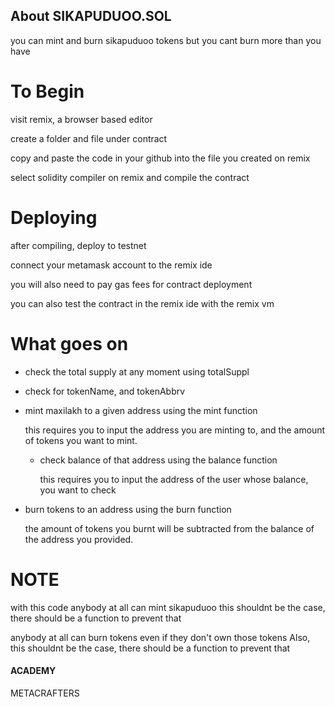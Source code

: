 ## About SIKAPUDUOO.SOL
 you can mint and burn sikapuduoo tokens
 but you cant burn more than you have

# To Begin

visit remix, a browser based editor

create a folder and file under contract

copy and paste the code in your github into the  file you created on remix

select solidity compiler on remix and compile the contract

# Deploying

after compiling, deploy to testnet

 connect your metamask account to the remix ide

you will also need to pay gas fees for contract deployment

you can also test the contract in the remix ide with the remix vm

# What goes on

* check the total supply at any moment using totalSuppl

* check for tokenName, and tokenAbbrv

* mint maxilakh to a given address using the mint function

    this requires you to input the address you are minting to, and the amount of tokens you want to mint.

  * check balance of that address using the balance function

    this requires you to input the address of the user whose balance, you want to check

* burn tokens  to an address using the burn function
  
    the amount of tokens you burnt will be subtracted from the balance of the address you provided.

# NOTE

with this code anybody at all can mint sikapuduoo
this shouldnt be the case, there should be a function to prevent that

anybody at all can burn tokens even if they don't own those tokens
Also, this shouldnt be the case, there should be a function to prevent that

#### ACADEMY
METACRAFTERS
